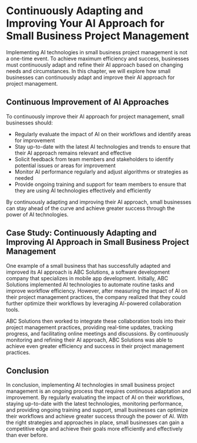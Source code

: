 Continuously Adapting and Improving Your AI Approach for Small Business Project Management
===============================================================================================================================================================

Implementing AI technologies in small business project management is not a one-time event. To achieve maximum efficiency and success, businesses must continuously adapt and refine their AI approach based on changing needs and circumstances. In this chapter, we will explore how small businesses can continuously adapt and improve their AI approach for project management.

Continuous Improvement of AI Approaches
---------------------------------------

To continuously improve their AI approach for project management, small businesses should:

* Regularly evaluate the impact of AI on their workflows and identify areas for improvement
* Stay up-to-date with the latest AI technologies and trends to ensure that their AI approach remains relevant and effective
* Solicit feedback from team members and stakeholders to identify potential issues or areas for improvement
* Monitor AI performance regularly and adjust algorithms or strategies as needed
* Provide ongoing training and support for team members to ensure that they are using AI technologies effectively and efficiently

By continuously adapting and improving their AI approach, small businesses can stay ahead of the curve and achieve greater success through the power of AI technologies.

Case Study: Continuously Adapting and Improving AI Approach in Small Business Project Management
------------------------------------------------------------------------------------------------

One example of a small business that has successfully adapted and improved its AI approach is ABC Solutions, a software development company that specializes in mobile app development. Initially, ABC Solutions implemented AI technologies to automate routine tasks and improve workflow efficiency. However, after measuring the impact of AI on their project management practices, the company realized that they could further optimize their workflows by leveraging AI-powered collaboration tools.

ABC Solutions then worked to integrate these collaboration tools into their project management practices, providing real-time updates, tracking progress, and facilitating online meetings and discussions. By continuously monitoring and refining their AI approach, ABC Solutions was able to achieve even greater efficiency and success in their project management practices.

Conclusion
----------

In conclusion, implementing AI technologies in small business project management is an ongoing process that requires continuous adaptation and improvement. By regularly evaluating the impact of AI on their workflows, staying up-to-date with the latest technologies, monitoring performance, and providing ongoing training and support, small businesses can optimize their workflows and achieve greater success through the power of AI. With the right strategies and approaches in place, small businesses can gain a competitive edge and achieve their goals more efficiently and effectively than ever before.
